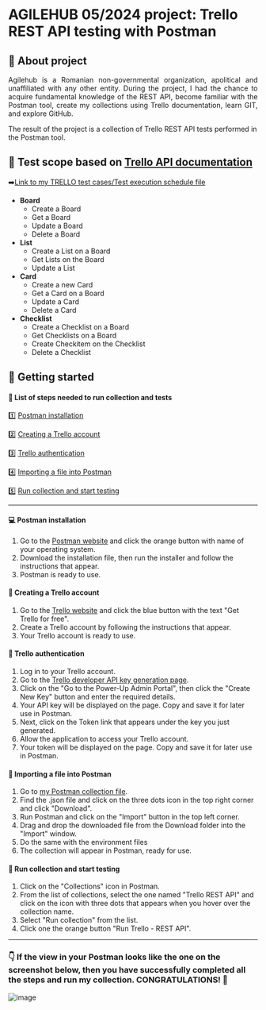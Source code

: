 # AGILEHUB 05/2024 project: Trello REST API testing with Postman

## :information_desk_person: About project

<p align="justify">Agilehub is a Romanian non-governmental organization, apolitical and unaffiliated with any other entity. During the project, I had the chance to acquire fundamental knowledge of the REST API, become familiar with the Postman tool, create my collections using Trello documentation, learn GIT, and explore GitHub.

The result of the project is a collection of Trello REST API tests performed in the Postman tool.</p>

## :mag_right: Test scope based on [Trello API documentation](https://developer.atlassian.com/cloud/trello/rest/api-group-actions/)
➡️[Link to my TRELLO test cases/Test execution schedule file](https://docs.google.com/spreadsheets/d/1AHsX-jEzcNJ04PBUllaaP32m8lPaab9j/edit?usp=drive_link&ouid=101099971300589548082&rtpof=true&sd=true)

- **Board**
  - Create a Board
  - Get a Board
  - Update a Board
  - Delete a Board
- **List**
  - Create a List on a Board
  - Get Lists on the Board
  - Update a List
- **Card**
  - Create a new Card
  - Get a Card on a Board
  - Update a Card
  - Delete a Card
- **Checklist**
  - Create a Checklist on a Board
  - Get Checklists on a Board
  - Create Checkitem on the Checklist
  - Delete a Checklist
  
## :rocket: Getting started

#### :pushpin: List of steps needed to run collection and tests

1️⃣ [Postman installation](#one)

:two: [Creating a Trello account](#two)

:three: [Trello authentication](#three)

:four: [Importing a file into Postman](#four)

:five: [Run collection and start testing](#six)

------

#### <a name="one">:computer: Postman installation</a>

1. Go to the [Postman website](https://www.postman.com/downloads/) and click the orange button with name of your operating system.
2. Download the installation file, then run the installer and follow the instructions that appear.
3. Postman is ready to use.
    
#### <a name="two">:date: Creating a Trello account</a>

1. Go to the [Trello website](https://trello.com/) and click the blue button with the text "Get Trello for free".
2. Create a Trello account by following the instructions that appear.
3. Your Trello account is ready to use.

#### <a name="three">:key: Trello authentication</a>

1. Log in to your Trello account.
2. Go to the [Trello developer API key generation page](https://trello.com/app-key).
3. Click on the "Go to the Power-Up Admin Portal", then click the "Create New Key" button and enter the required details.
4. Your API key will be displayed on the page. Copy and save it for later use in Postman.
5. Next, click on the Token link that appears under the key you just generated.
6. Allow the application to access your Trello account.
7. Your token will be displayed on the page. Copy and save it for later use in Postman.

#### <a name="four">:open_file_folder: Importing a file into Postman</a>

1. Go to [my Postman collection file](https://drive.google.com/drive/folders/1IaCE5_1Jbi8jKv5Ac9rz66SspUXm8YOf?usp=drive_link).
2. Find the .json file and click on the three dots icon in the top right corner and click "Download".
3. Run Postman and click on the "Import" button in the top left corner.
4. Drag and drop the downloaded file from the Download folder into the "Import" window.
5. Do the same with the environment files
6. The collection will appear in Postman, ready for use.   

#### <a name="six">:runner: Run collection and start testing</a>

1. Click on the "Collections" icon in Postman.
2. From the list of collections, select the one named "Trello REST API" and click on the icon with three dots that appears when you hover over the collection name.
3. Select "Run collection" from the list.
4. Click one the orange button "Run Trello - REST API".

--------
### :point_down: If the view in your Postman looks like the one on the screenshot below, then you have successfully completed all the steps and run my collection. CONGRATULATIONS! :clap:

![image](https://github.com/denispatric/denispatric/assets/83760732/14240dd6-30d0-45d9-9cd0-4e43088ca21d)

